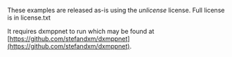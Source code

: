 These examples are released as-is using the *unlicense* license.
Full license is in license.txt

It requires dxmppnet to run which may be found at [https://github.com/stefandxm/dxmppnet](https://github.com/stefandxm/dxmppnet).
